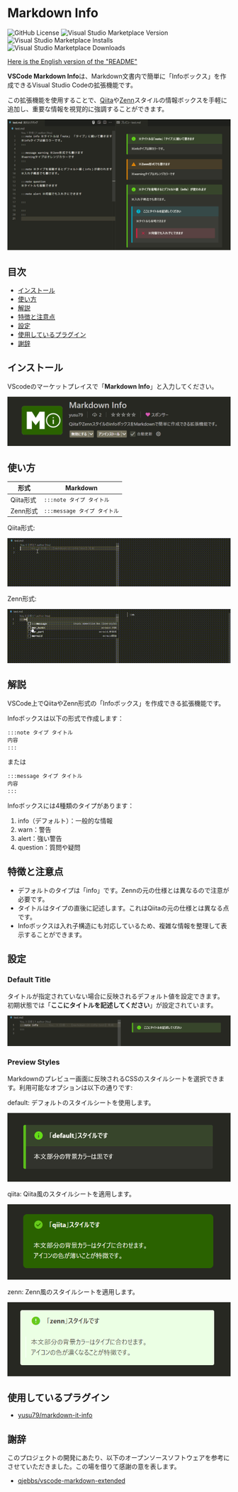 # Markdown Info
![GitHub License](https://img.shields.io/github/license/yusu79/vscode-markdown-info)
![Visual Studio Marketplace Version](https://img.shields.io/visual-studio-marketplace/v/yusu79.vscode-markdown-info)
![Visual Studio Marketplace Installs](https://img.shields.io/visual-studio-marketplace/i/yusu79.vscode-markdown-info)
![Visual Studio Marketplace Downloads](https://img.shields.io/visual-studio-marketplace/d/yusu79.vscode-markdown-info)

[Here is the English version of the "README"](https://github.com/yusu79/vscode-markdown-info/blob/main/README.en.md)

**VSCode Markdown Info**は、Markdown文書内で簡単に「Infoボックス」を作成できるVisual Studio Codeの拡張機能です。

この拡張機能を使用することで、[Qiita](https://qiita.com/)や[Zenn](https://zenn.dev/)スタイルの情報ボックスを手軽に追加し、重要な情報を視覚的に強調することができます。

![](./images/markdown-info-jp.png)

<!-- omit in toc -->
## 目次
- [インストール](#インストール)
- [使い方](#使い方)
- [解説](#解説)
- [特徴と注意点](#特徴と注意点)
- [設定](#設定)
- [使用しているプラグイン](#使用しているプラグイン)
- [謝辞](#謝辞)

## インストール
VScodeのマーケットプレイスで「**Markdown Info**」と入力してください｡

<p align="center">
<img src="./images/setup.png"/>
</p>

## 使い方
| 形式      | Markdown                     | 
| ------------- | ---------------------------- | 
| Qiita形式 | `:::note タイプ タイトル`    | 
| Zenn形式  | `:::message タイプ タイトル` | 


Qiita形式:

![](./images/qiita-snippet-jp.gif)


Zenn形式:


![](./images/zenn-snippet-jp.gif)





## 解説
VSCode上でQiitaやZenn形式の「Infoボックス」を作成できる拡張機能です。

Infoボックスは以下の形式で作成します：

```markdown
:::note タイプ タイトル
内容
:::
```

または

```markdown
:::message タイプ タイトル
内容
:::
```

Infoボックスには4種類のタイプがあります：

1. info（デフォルト）：一般的な情報
2. warn：警告
3. alert：強い警告
4. question：質問や疑問

## 特徴と注意点

- デフォルトのタイプは「info」です。Zennの元の仕様とは異なるので注意が必要です。
- タイトルはタイプの直後に記述します。これはQiitaの元の仕様とは異なる点です。
- Infoボックスは入れ子構造にも対応しているため、複雑な情報を整理して表示することができます。



## 設定

### Default Title
タイトルが指定されていない場合に反映されるデフォルト値を設定できます。
初期状態では「**ここにタイトルを記述してください**」が設定されています。

![](./images/default-title-jp.png)



### Preview Styles
Markdownのプレビュー画面に反映されるCSSのスタイルシートを選択できます。利用可能なオプションは以下の通りです:

default: デフォルトのスタイルシートを使用します。

![](./images/default-style-jp.png)

qiita: Qiita風のスタイルシートを適用します。

![](./images/qiita-style-jp.png)

zenn: Zenn風のスタイルシートを適用します。

![](./images/zenn-style-jp.png)

## 使用しているプラグイン
- [yusu79/markdown-it-info](https://github.com/yusu79/markdown-it-info)

## 謝辞
このプロジェクトの開発にあたり、以下のオープンソースソフトウェアを参考にさせていただきました。この場を借りて感謝の意を表します。

- [qjebbs/vscode-markdown-extended](https://github.com/qjebbs/vscode-markdown-extended)

